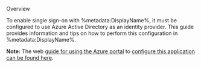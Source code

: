 Overview

To enable single sign-on with %metadata:DisplayName%, it must be configured to use Azure Active Directory as an identity provider. 
This guide provides information and tips on how to perform this configuration in %metadata:DisplayName%.

**Note:**
The web [guide for using the Azure portal](https://portal.azure.com) to [configure this application can be found here](https://docs.microsoft.com/azure/active-directory/active-directory-saas-tutorial-list).

